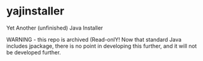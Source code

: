 yajinstaller
============

Yet Another (unfinished) Java Installer

WARNING - this repo is archived (Read-onlY! Now that standard Java includes jpackage,
there is no point in developing this further, and it will not be developed further.
